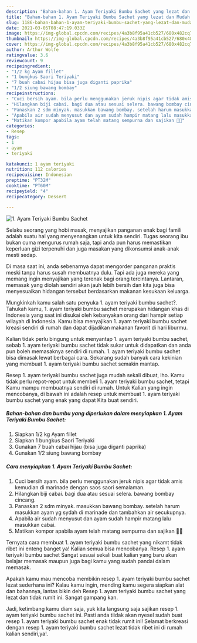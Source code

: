 ```yaml
---
description: "Bahan-bahan 1. Ayam Teriyaki Bumbu Sachet yang lezat dan Mudah Dibuat"
title: "Bahan-bahan 1. Ayam Teriyaki Bumbu Sachet yang lezat dan Mudah Dibuat"
slug: 1186-bahan-bahan-1-ayam-teriyaki-bumbu-sachet-yang-lezat-dan-mudah-dibuat
date: 2021-03-05T08:47:19.033Z
image: https://img-global.cpcdn.com/recipes/4a3b8f95a41cb527/680x482cq70/1-ayam-teriyaki-bumbu-sachet-foto-resep-utama.jpg
thumbnail: https://img-global.cpcdn.com/recipes/4a3b8f95a41cb527/680x482cq70/1-ayam-teriyaki-bumbu-sachet-foto-resep-utama.jpg
cover: https://img-global.cpcdn.com/recipes/4a3b8f95a41cb527/680x482cq70/1-ayam-teriyaki-bumbu-sachet-foto-resep-utama.jpg
author: Arthur Wolfe
ratingvalue: 3.6
reviewcount: 9
recipeingredient:
- "1/2 kg Ayam fillet"
- "1 bungkus Saori Teriyaki"
- "7 buah cabai hijau bisa juga diganti paprika"
- "1/2 siung bawang bombay"
recipeinstructions:
- "Cuci bersih ayam. bila perlu menggunakan jeruk nipis agar tidak amis kemudian di marinade dengan saos saori semalaman."
- "Hilangkan biji cabai. bagi dua atau sesuai selera. bawang bombay cincang."
- "Panaskan 2 sdm minyak. masukkan bawang bombay. setelah harum masukkan ayam yg sydah di marinade dan tambahkan air secukupnya."
- "Apabila air sudah menyusut dan ayam sudah hampir matang lalu masukkan cabai."
- "Matikan kompor apabila ayam telah matang sempurna dan sajikan 👌🏽"
categories:
- Resep
tags:
- 1
- ayam
- teriyaki

katakunci: 1 ayam teriyaki 
nutrition: 112 calories
recipecuisine: Indonesian
preptime: "PT32M"
cooktime: "PT60M"
recipeyield: "4"
recipecategory: Dessert

---
```



![1. Ayam Teriyaki Bumbu Sachet](https://img-global.cpcdn.com/recipes/4a3b8f95a41cb527/680x482cq70/1-ayam-teriyaki-bumbu-sachet-foto-resep-utama.jpg)

Selaku seorang yang hobi masak, menyajikan panganan enak bagi famili adalah suatu hal yang menyenangkan untuk kita sendiri. Tugas seorang ibu bukan cuma mengurus rumah saja, tapi anda pun harus memastikan keperluan gizi terpenuhi dan juga masakan yang dikonsumsi anak-anak mesti sedap.

Di masa  saat ini, anda sebenarnya dapat mengorder panganan praktis meski tanpa harus susah membuatnya dulu. Tapi ada juga mereka yang memang ingin menyajikan yang terenak bagi orang tercintanya. Lantaran, memasak yang diolah sendiri akan jauh lebih bersih dan kita juga bisa menyesuaikan hidangan tersebut berdasarkan makanan kesukaan keluarga. 



Mungkinkah kamu salah satu penyuka 1. ayam teriyaki bumbu sachet?. Tahukah kamu, 1. ayam teriyaki bumbu sachet merupakan hidangan khas di Indonesia yang saat ini disukai oleh kebanyakan orang dari hampir setiap wilayah di Indonesia. Kamu bisa menyajikan 1. ayam teriyaki bumbu sachet kreasi sendiri di rumah dan dapat dijadikan makanan favorit di hari liburmu.

Kalian tidak perlu bingung untuk menyantap 1. ayam teriyaki bumbu sachet, sebab 1. ayam teriyaki bumbu sachet tidak sukar untuk didapatkan dan anda pun boleh memasaknya sendiri di rumah. 1. ayam teriyaki bumbu sachet bisa dimasak lewat berbagai cara. Sekarang sudah banyak cara kekinian yang membuat 1. ayam teriyaki bumbu sachet semakin mantap.

Resep 1. ayam teriyaki bumbu sachet juga mudah sekali dibuat, lho. Kamu tidak perlu repot-repot untuk membeli 1. ayam teriyaki bumbu sachet, tetapi Kamu mampu membuatnya sendiri di rumah. Untuk Kalian yang ingin mencobanya, di bawah ini adalah resep untuk membuat 1. ayam teriyaki bumbu sachet yang enak yang dapat Kita buat sendiri.

<!--inarticleads1-->

##### Bahan-bahan dan bumbu yang diperlukan dalam menyiapkan 1. Ayam Teriyaki Bumbu Sachet:

1. Siapkan 1/2 kg Ayam fillet
1. Siapkan 1 bungkus Saori Teriyaki
1. Gunakan 7 buah cabai hijau (bisa juga diganti paprika)
1. Gunakan 1/2 siung bawang bombay




<!--inarticleads2-->

##### Cara menyiapkan 1. Ayam Teriyaki Bumbu Sachet:

1. Cuci bersih ayam. bila perlu menggunakan jeruk nipis agar tidak amis kemudian di marinade dengan saos saori semalaman.
1. Hilangkan biji cabai. bagi dua atau sesuai selera. bawang bombay cincang.
1. Panaskan 2 sdm minyak. masukkan bawang bombay. setelah harum masukkan ayam yg sydah di marinade dan tambahkan air secukupnya.
1. Apabila air sudah menyusut dan ayam sudah hampir matang lalu masukkan cabai.
1. Matikan kompor apabila ayam telah matang sempurna dan sajikan 👌🏽




Ternyata cara membuat 1. ayam teriyaki bumbu sachet yang nikamt tidak ribet ini enteng banget ya! Kalian semua bisa mencobanya. Resep 1. ayam teriyaki bumbu sachet Sangat sesuai sekali buat kalian yang baru akan belajar memasak maupun juga bagi kamu yang sudah pandai dalam memasak.

Apakah kamu mau mencoba membikin resep 1. ayam teriyaki bumbu sachet lezat sederhana ini? Kalau kamu ingin, mending kamu segera siapkan alat dan bahannya, lantas bikin deh Resep 1. ayam teriyaki bumbu sachet yang lezat dan tidak rumit ini. Sangat gampang kan. 

Jadi, ketimbang kamu diam saja, yuk kita langsung saja sajikan resep 1. ayam teriyaki bumbu sachet ini. Pasti anda tiidak akan nyesel sudah buat resep 1. ayam teriyaki bumbu sachet enak tidak rumit ini! Selamat berkreasi dengan resep 1. ayam teriyaki bumbu sachet lezat tidak ribet ini di rumah kalian sendiri,ya!.

